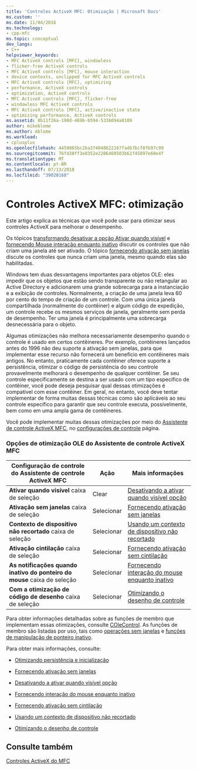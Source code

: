 ```yaml
---
title: 'Controles ActiveX MFC: Otimização | Microsoft Docs'
ms.custom: ''
ms.date: 11/04/2016
ms.technology:
- cpp-mfc
ms.topic: conceptual
dev_langs:
- C++
helpviewer_keywords:
- MFC ActiveX controls [MFC], windowless
- flicker-free ActiveX controls
- MFC ActiveX controls [MFC], mouse interaction
- device contexts, unclipped for MFC ActiveX controls
- MFC ActiveX controls [MFC], optimizing
- performance, ActiveX controls
- optimization, ActiveX controls
- MFC ActiveX controls [MFC], flicker-free
- windowless MFC ActiveX controls
- MFC ActiveX controls [MFC], active/inactive state
- optimizing performance, ActiveX controls
ms.assetid: 8b11f26a-190d-469b-b594-5336094a0109
author: mikeblome
ms.author: mblome
ms.workload:
- cplusplus
ms.openlocfilehash: 4459865bc2ba374048622167fadb7bcf8fb97c99
ms.sourcegitcommit: 76fd30ff3e0352e2206460503b61f45897e60e4f
ms.translationtype: MT
ms.contentlocale: pt-BR
ms.lasthandoff: 07/13/2018
ms.locfileid: "39028168"
---
```

# <a name="mfc-activex-controls-optimization"></a>Controles ActiveX MFC: otimização
Este artigo explica as técnicas que você pode usar para otimizar seus controles ActiveX para melhorar o desempenho.  
  
 Os tópicos [transformando desativar a opção Ativar quando visível](../mfc/turning-off-the-activate-when-visible-option.md) e [fornecendo Mouse interação enquanto inativo](../mfc/providing-mouse-interaction-while-inactive.md) discutir os controles que não criam uma janela até ser ativado. O tópico [fornecendo ativação sem janelas](../mfc/providing-windowless-activation.md) discute os controles que nunca criam uma janela, mesmo quando elas são habilitadas.  
  
 Windows tem duas desvantagens importantes para objetos OLE: eles impedir que os objetos que estão sendo transparente ou não retangular ao Active Directory e adicionarem uma grande sobrecarga para a instanciação e a exibição de controles. Normalmente, a criação de uma janela leva 60 por cento do tempo de criação de um controle. Com uma única janela compartilhada (normalmente do contêiner) e algum código de expedição, um controle recebe os mesmos serviços de janela, geralmente sem perda de desempenho. Ter uma janela é principalmente uma sobrecarga desnecessária para o objeto.  
  
 Algumas otimizações não melhora necessariamente desempenho quando o controle é usado em certos contêineres. Por exemplo, contêineres lançados antes do 1996 não deu suporte a ativação sem janelas, para que implementar esse recurso não fornecerá um benefício em contêineres mais antigos. No entanto, praticamente cada contêiner oferece suporte a persistência, otimizar o código de persistência do seu controle provavelmente melhorará o desempenho de qualquer contêiner. Se seu controle especificamente se destina a ser usado com um tipo específico de contêiner, você pode deseja pesquisar qual dessas otimizações é compatível com esse contêiner. Em geral, no entanto, você deve tentar implementar de forma muitas dessas técnicas como são aplicáveis ao seu controle específico para garantir que seu controle executa, possivelmente, bem como em uma ampla gama de contêineres.  
  
 Você pode implementar muitas dessas otimizações por meio do [Assistente de controle ActiveX MFC](../mfc/reference/mfc-activex-control-wizard.md), no [configurações de controle](../mfc/reference/control-settings-mfc-activex-control-wizard.md) página.  
  
### <a name="mfc-activex-control-wizard-ole-optimization-options"></a>Opções de otimização OLE do Assistente de controle ActiveX MFC  
  
|Configuração de controle do Assistente de controle ActiveX MFC|Ação|Mais informações|  
|-------------------------------------------------------|------------|----------------------|  
|**Ativar quando visível** caixa de seleção|Clear|[Desativando a ativar quando visível opção](../mfc/turning-off-the-activate-when-visible-option.md)|  
|**Ativação sem janelas** caixa de seleção|Selecionar|[Fornecendo ativação sem janelas](../mfc/providing-windowless-activation.md)|  
|**Contexto de dispositivo não recortado** caixa de seleção|Selecionar|[Usando um contexto de dispositivo não recortado](../mfc/using-an-unclipped-device-context.md)|  
|**Ativação cintilação** caixa de seleção|Selecionar|[Fornecendo ativação sem cintilação](../mfc/providing-flicker-free-activation.md)|  
|**As notificações quando inativo do ponteiro do mouse** caixa de seleção|Selecionar|[Fornecendo interação do mouse enquanto inativo](../mfc/providing-mouse-interaction-while-inactive.md)|  
|**Com a otimização de código de desenho** caixa de seleção|Selecionar|[Otimizando o desenho de controle](../mfc/optimizing-control-drawing.md)|  
  
 Para obter informações detalhadas sobre as funções de membro que implementam essas otimizações, consulte [COleControl](../mfc/reference/colecontrol-class.md). As funções de membro são listadas por uso, tais como [operações sem janelas](http://msdn.microsoft.com/e9e28f79-9a70-4ae4-a5aa-b3e92f1904df) e [funções de manipulação de ponteiro inativo](http://msdn.microsoft.com/e9e28f79-9a70-4ae4-a5aa-b3e92f1904df).  
  
 Para obter mais informações, consulte:  
  
-   [Otimizando persistência e inicialização](../mfc/optimizing-persistence-and-initialization.md)  
  
-   [Fornecendo ativação sem janelas](../mfc/providing-windowless-activation.md)  
  
-   [Desativando a ativar quando visível opção](../mfc/turning-off-the-activate-when-visible-option.md)  
  
-   [Fornecendo interação do mouse enquanto inativo](../mfc/providing-mouse-interaction-while-inactive.md)  
  
-   [Fornecendo ativação sem cintilação](../mfc/providing-flicker-free-activation.md)  
  
-   [Usando um contexto de dispositivo não recortado](../mfc/using-an-unclipped-device-context.md)  
  
-   [Otimizando o desenho de controle](../mfc/optimizing-control-drawing.md)  
  
## <a name="see-also"></a>Consulte também  
 [Controles ActiveX do MFC](../mfc/mfc-activex-controls.md)

